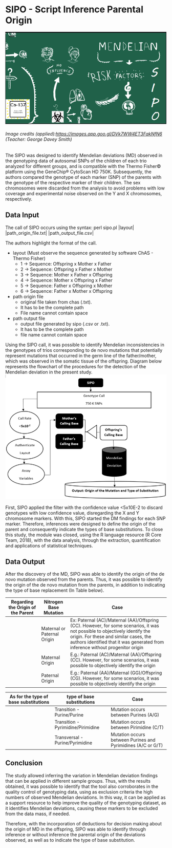 # SIPO - Script Inference Parental Origin
![](/img/sipo_site.png)
###### Image credits (applied):https://images.app.goo.gl/DVk7WW4ET3FakNfN6 (Teacher: George Davey Smith) 

The SIPO was designed to identify Mendelian deviations (MD) observed in the genotyping data of autosomal SNPs of the children of each trio analyzed for different groups, and is compatible with the Thermo Fisher© platform using the GeneChip® CytoScan HD 750K. Subsequently, the authors compared the genotype of each marker (SNP) of the parents with the genotype of the respective marker of their children. The sex chromosomes were discarded from the analysis to avoid problems with low coverage and experimental noise observed on the Y and X chromosomes, respectively. 
 
## Data Input

The call of SIPO occurs using the syntax: perl sipo.pl |layout| |path_origin_file.txt| |path_output_file.csv| 
 
The authors highlight the format of the call.
* layout (Must observe the sequence generated by software ChAS - Thermo Fisher)
  * 1 -> Sequence: Offspring x Mother x Father
  * 2 -> Sequence: Offspring x Father x Mother
  * 3 -> Sequence: Mother x Father x Offspring
  * 4 -> Sequence: Mother x Offspring x Father
  * 5 -> Sequence: Father x Offspring x Mother
  * 6 -> Sequence: Father x Mother x Offspring
* path origin file
  * original file taken from chas (.txt). 
  * It has to be the complete path
  * File name cannot contain space
* path output file
  * output file generated by sipo (.csv or .txt). 
  * It has to be the complete path
  * file name cannot contain space
  
Using the SIPO call, it was possible to identify Mendelian inconsistencies in the genotypes of trios corresponding to de novo mutations that potentially represent mutations that occurred in the germ line of the father/mother, which was observed in the somatic tissue of the offspring. Diagram below represents the flowchart of the procedures for the detection of the Mendelian deviation in the present study.
![](/img/fluxo_sipo.png)

First, SIPO applied the filter with the confidence value <5x10E-2 to discard genotypes with low confidence value, disregarding the X and Y chromosome markers. With this, SIPO started the DM findings for each SNP marker. Therefore, inferences were designed to define the origin of the parent and consequently indicate the types of base substitutions. To close this study, the module was closed, using the R language resource (R Core Team, 2018), with the data analysis, through the extraction, quantification and applications of statistical techniques.

## Data Output

After the discovery of the MD, SIPO was able to identify the origin of the de novo mutation observed from the parents. Thus, it was possible to identify the origin of the de novo mutation from the parents, in addition to indicating the type of base replacement (In Table below). 

| Regarding the Origin of the Parent  |  Nitrogen Base Mutation |  Case|
|---|---|---|
|   | Maternal or Paternal Origin |Ex: Paternal (AC)/Maternal (AA)/Offspring (CC). However, for some scenarios, it was not possible to objectively identify the origin. For these and similar cases, the authors identified that it was generated from inference without progenitor origin|
|   | Maternal Origin | E.g.: Paternal (AC)/Maternal (AA)/Offspring (CC). However, for some scenarios, it was possible to objectively identify the origin|
|   | Paternal Origin | E.g.: Paternal (AA)/Maternal (GG)/Offspring (CG). However, for some scenarios, it was possible to objectively identify the origin|

| As for the type of base substitutions  |  type of base substitutions |  Case|
|---|---|---|
|   | Transition - Purine/Purine  |  Mutation occurs between Purines (A/G) |
|   | Transition - Pyrimidine/Pirimidine | Mutation occurs between Pirimidine (C/T)  |
|   | Transversal - Purine/Pyrimidine |  Mutation occurs between Purines and Pyrimidines (A/C or G/T) |

## Conclusion

The study allowed inferring the variation in Mendelian deviation findings that can be applied in different sample groups. Thus, with the results obtained, it was possible to identify that the tool also corroborates in the quality control of genotyping data, using as exclusion criteria the high numbers of observed Mendelian deviations. In this way, it can be applied as a support resource to help improve the quality of the genotyping dataset, as it identifies Mendelian deviations, causing these markers to be excluded from the data mass, if needed.

Therefore, with the incorporation of deductions for decision making about the origin of MD in the offspring, SIPO was able to identify through inference or without inference the parental origin of the deviations observed, as well as to indicate the type of base substitution.
